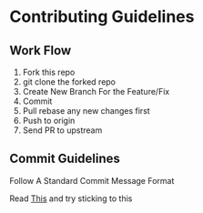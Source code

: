 # Contributing Guidelines

## Work Flow

1. Fork this repo
2. git clone the forked repo
3. Create New Branch For the Feature/Fix
4. Commit
5. Pull rebase any new changes first
6. Push to origin
7. Send PR to upstream

## Commit Guidelines

Follow A Standard Commit Message Format

Read [This](http://karma-runner.github.io/latest/dev/git-commit-msg.html) and try sticking to this
